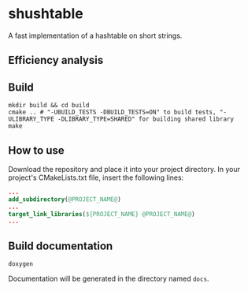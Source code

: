 # shushtable
A fast implementation of a hashtable on short strings.

## Efficiency analysis


## Build
```shell
mkdir build && cd build
cmake .. # "-UBUILD_TESTS -DBUILD_TESTS=ON" to build tests, "-ULIBRARY_TYPE -DLIBRARY_TYPE=SHARED" for building shared library
make
```

## How to use
Download the repository and place it into your project directory. In your project's CMakeLists.txt file, insert the following lines:
```cmake
...
add_subdirectory(@PROJECT_NAME@)
...
target_link_libraries(${PROJECT_NAME} @PROJECT_NAME@)
...
```

## Build documentation
```shell
doxygen
```
Documentation will be generated in the directory named `docs`.
